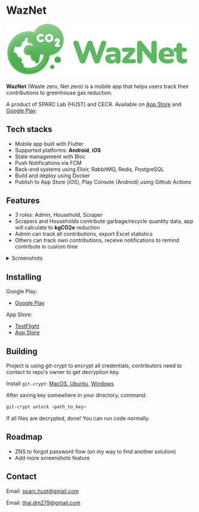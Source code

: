 # WazNet
<!-- <img src="mobile/assets/icon/logo_green.png" width="250" height="223" /> <img src="mobile/assets/icon/branding_color.png" /> -->
<p align="center">
  <img src="mobile/assets/icon/logo_branding.png" />
</p>

**WazNet** (Waste zero, Net zero) is a mobile app that helps users track their contributions to greenhouse gas reduction.

A product of SPARC Lab (HUST) and CECR. Available on [App Store](https://apps.apple.com/vn/app/waznet/id6738925384) and [Google Play](https://play.google.com/store/apps/details?id=vn.sparc.waznet).

## Tech stacks
- Mobile app built with Flutter
- Supported platforms: **Android**, **iOS**
- State management with Bloc
- Push Notifications via FCM
- Back-end systems using Elixir, RabbitMQ, Redis, PostgreSQL
- Build and deploy using Docker
- Publish to App Store (iOS), Play Console (Android) using Github Actions

## Features
- 3 roles: Admin, Household, Scraper
- Scrapers and Households contribute garbage/recycle quantity data, app will calculate to **kgCO2e** reduction
- Admin can track all contributions, export Excel statistics
- Others can track own contributions, receive notifications to remind contribute in custom time 

<details>
<summary>Screenshots</summary>

### Login/Register
| Login                                             | Register                                              |
|---------------------------------------------------|-----------------------------------------------------|
| ![](mobile/assets/images/login.PNG)               | ![](mobile/assets/images/register.PNG) |

### Home
| Admin                                             | Household                                               |
|---------------------------------------------------|-----------------------------------------------------|
| ![](mobile/assets/images/admin_home.JPG)          | ![](mobile/assets/images/household_home.JPG) |

### Contribution input
| Input                                             | Input                                               |
|---------------------------------------------------|-----------------------------------------------------|
| ![](mobile/assets/images/contribution_input_2.PNG)      | ![](mobile/assets/images/contribution_input.PNG) |

### Contribution detail
| Detail                                            | Detail                                               |
|---------------------------------------------------|-----------------------------------------------------|
| ![](mobile/assets/images/household_detail.JPG)      | ![](mobile/assets/images/contribution_1.JPG) |

### User info
| User Info                                            |
|---------------------------------------------------|
| ![](mobile/assets/images/user_info.png)    | 
</details>

## Installing

Google Play:
- [Google Play](https://play.google.com/store/apps/details?id=vn.sparc.waznet)

App Store:
- [TestFlight](https://testflight.apple.com/join/9wRutKJ9)
- [App Store](https://apps.apple.com/vn/app/waznet/id6738925384)


## Building
Project is using git-crypt to encrypt all credentials, contributors need to contact to repo's owner to get decryption key.

Install `git-crypt`: [MacOS, Ubuntu](https://github.com/AGWA/git-crypt/blob/master/INSTALL.md), [Windows](https://github.com/AGWA/git-crypt/releases/tag/0.7.0)

After saving key somewhere in your directory, command:
```bash
git-crypt unlock <path_to_key>
```
If all files are decrypted, done! You can run code normally.

## Roadmap
- ZNS to forgot password flow (on my way to find another solution)
- Add more screenshots feature

## Contact
Email: sparc.hust@gmail.com

Email: thai.dm279@gmail.com
